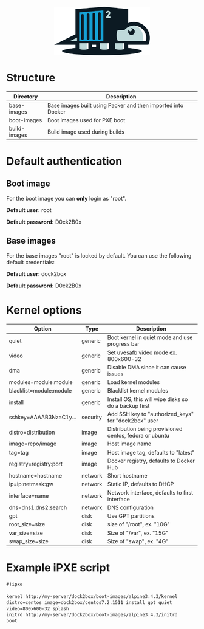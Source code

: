 <p align="center">
  <img src="logo.png" width="50%">
</p>

# Structure

Directory | Description
--------- | -----------
base-images | Base images built using Packer and then imported into Docker
boot-images | Boot images used for PXE boot
build-images | Build image used during builds

# Default authentication

## Boot image

For the boot image you can **only** login as "root".

**Default user:** root

**Default password:** D0ck2B0x

## Base images

For the base images "root" is locked by default. You can use the following default credentials:

**Default user:** dock2box

**Default password:** D0ck2B0x

# Kernel options

Option | Type | Description
------ | ---- | -----------
quiet | generic | Boot kernel in quiet mode and use progress bar
video | generic | Set uvesafb video mode ex. 800x600-32
dma | generic | Disable DMA since it can cause issues
modules=module:module | generic | Load kernel modules
blacklist=module:module | generic | Blacklist kernel modules
install | generic | Install OS, this will wipe disks so do a backup first
sshkey=AAAAB3NzaC1y... | security | Add SSH key to "authorized_keys" for "dock2box" user
distro=distribution | image | Distribution being provisioned centos, fedora or ubuntu
image=repo/image | image | Host image name
tag=tag | image | Host image tag, defaults to "latest"
registry=registry:port | image | Docker registry, defaults to Docker Hub
hostname=hostname | network | Short hostname
ip=ip:netmask:gw | network | Static IP, defaults to DHCP
interface=name | network | Network interface, defaults to first interface
dns=dns1:dns2:search | network | DNS configuration
gpt | disk | Use GPT partitions
root_size=size | disk | size of "/root", ex. "10G"
var_size=size | disk | Size of "/var", ex. "15G"
swap_size=size | disk | Size of "swap", ex. "4G"

# Example iPXE script

```
#!ipxe

kernel http://my-server/dock2box/boot-images/alpine3.4.3/kernel distro=centos image=dock2box/centos7.2.1511 install gpt quiet video=800x600-32 splash
initrd http://my-server/dock2box/boot-images/alpine3.4.3/initrd
boot
```
